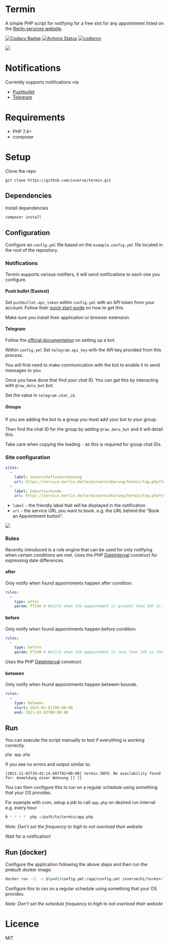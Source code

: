 # Termin

A simple PHP script for notifying for a free slot for any appointment listed on the [Berlin services website][0].

[![Codacy Badge](https://api.codacy.com/project/badge/Grade/764fcbdbe9dd4383ad808cb4f83159af)](https://app.codacy.com/gh/inverse/termin?utm_source=github.com&utm_medium=referral&utm_content=inverse/termin&utm_campaign=Badge_Grade_Settings)
[![Actions Status](https://github.com/inverse/termin/workflows/CI/badge.svg)](https://github.com/inverse/termin/actions)
[![codecov](https://codecov.io/gh/inverse/termin/branch/master/graph/badge.svg)](https://codecov.io/gh/inverse/termin)


![](https://i.imgur.com/8vxmVo2.png)

# Notifications

Currently supports notifications via:

- [Pushbullet][1]
- [Telegram][2]

# Requirements

- PHP 7.4+
- composer

# Setup

Clone the repo

```basg
git clone https://github.com/inverse/termin.git
```

## Dependencies

Install dependencies
 
 ```bash
 composer install
```

## Configuration

Configure an `config.yml` file based on the `example.config.yml` file located in the root of the repository.

### Notifications

Termin supports various notifiers, it will send notifications to each one you configure.

#### Push bullet (Easiest)

Set `pushbullet.api_token` within `config.yml` with an API token from your account. Follow their [quick start guide][3] on how to get this.

Make sure you install their application or browser extension.

#### Telegram

Follow the [official documentation][4] on setting up a bot.

Within `config.yml` Set `telegram.api_key` with the API key provided from this process.

You will first need to make communication with the bot to enable it to send messages to you. 

Once you have done that find your chat ID. You can get this by interacting with `@raw_data_bot` bot.

Set the value in `telegram.chat_id`.

##### Groups

If you are adding the bot to a group you must add your bot to your group.

Then find the chat ID for the group by adding `@raw_data_bot` and it will detail this.

Take care when copying the leading `-` as this is required for group chat IDs.

### Site configuration

```yaml
sites:
  -
    label: Vaterschaftsanerkennung
    url: https://service.berlin.de/terminvereinbarung/termin/tag.php?termin=1&dienstleister=122900&anliegen[]=318991&herkunft=1
  -
    label: Geburtsurkunde
    url: https://service.berlin.de/terminvereinbarung/termin/tag.php?termin=1&dienstleister=122900&anliegen[]=318957&herkunft=1
```

- `label` - the friendly label that will be displayed in the notification
- `url` - the service URL you want to book. e.g. the URL behind the "Book an Appointment button".

![](https://i.imgur.com/zqSScD5.png)

### Rules

Recently introduced is a rule engine that can be used for only notifying when certain conditions are met. Uses
the PHP [DateInterval][5] construct for expressing date differences.

#### after

Only notify when found appointments happen after condition.

```yaml
rules:
  -
    type: after
    param: PT24H # Notify when the appointment is greater than 24h in the future
```

#### before

Only notify when found appointments happen before condition.

```yaml
rules:
  -
    type: before
    param: PT24H # Notify when the appointment is less than 24h in the future
```

Uses the PHP [DateInterval][5] construct.

#### between

Only notify when found appointments happen between bounds.

```yaml
rules:
  -
    type: between
    start: 2021-01-01T00:00:00
    end: 2021-01-02T00:00:00 
```


## Run

You can execute the script manually to test if everything is working correctly.

```bash
php app.php
```

If you see no errors and output similar to:

```
[2021-11-01T19:43:14.687782+00:00] termin.INFO: No availability found for: Anmeldung einer Wohnung [] []
```

You can then configure this to run on a regular schedule using something that your OS provides.

For example with cron, setup a job to call `app.php` on desired run interval e.g. every hour

 ```bash
0 * * * *  php ~/path/to/termin/app.php
```

_Note: Don't set the frequency to high to not overload their website_

Wait for a notification!

## Run (docker)

Configure the application following the above steps and then run the prebuilt docker image.

```bash
docker run -it -v $(pwd)/config.yml:/app/config.yml inversechi/termin:latest
```

Configure this to run on a regular schedule using something that your OS provides.

_Note: Don't set the schedule frequency to high to not overload their website_

# Licence

MIT

[0]: https://service.berlin.de/terminvereinbarung/
[1]: https://www.pushbullet.com/
[2]: https://telegram.org/
[3]: https://docs.pushbullet.com/#api-quick-start
[4]: https://core.telegram.org/bots#3-how-do-i-create-a-bot
[5]: https://www.php.net/manual/en/dateinterval.construct.php
